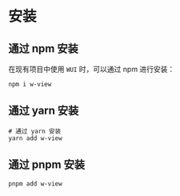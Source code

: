 # 安装

## 通过 npm 安装
在现有项目中使用 `WUI` 时，可以通过 npm 进行安装：
```
npm i w-view
```

## 通过 yarn 安装
```
# 通过 yarn 安装
yarn add w-view
```

## 通过 pnpm 安装
```
pnpm add w-view
```
